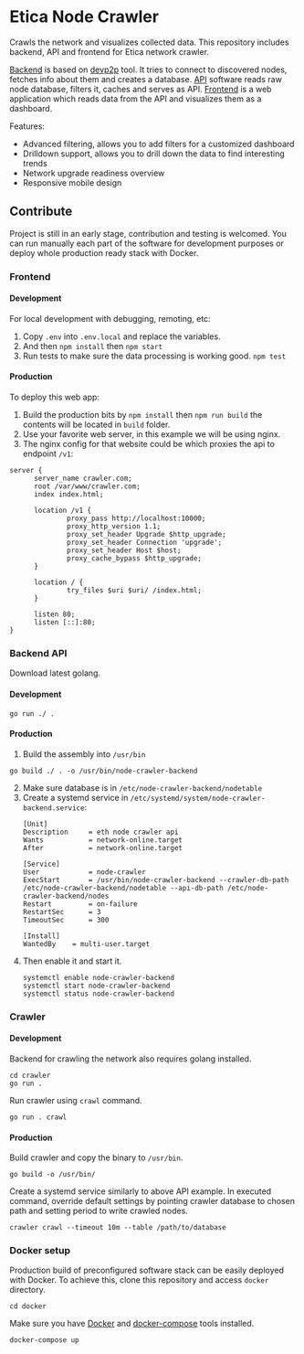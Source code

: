 # Etica Node Crawler

Crawls the network and visualizes collected data. This repository includes backend, API and frontend for Etica network crawler. 

[Backend](./crawler) is based on [devp2p](https://github.com/ethereum/go-ethereum/tree/master/cmd/devp2p) tool. It tries to connect to discovered nodes, fetches info about them and creates a database. [API](./api) software reads raw node database, filters it, caches and serves as API. [Frontend](./frontend) is a web application which reads data from the API and visualizes them as a dashboard. 

Features:
- Advanced filtering, allows you to add filters for a customized dashboard
- Drilldown support, allows you to drill down the data to find interesting trends
- Network upgrade readiness overview
- Responsive mobile design 

## Contribute

Project is still in an early stage, contribution and testing is welcomed. You can run manually each part of the software for development purposes or deploy whole production ready stack with Docker. 

### Frontend 
#### Development
For local development with debugging, remoting, etc:
1. Copy `.env` into `.env.local` and replace the variables. 
1. And then `npm install` then `npm start`
1. Run tests to make sure the data processing is working good. `npm test`

#### Production
To deploy this web app:
1. Build the production bits by `npm install` then `npm run build` the contents will be located in `build` folder. 
1. Use your favorite web server, in this example we will be using nginx.
1. The nginx config for that website could be which proxies the api to endpoint `/v1`:
  ```
  server {
        server_name crawler.com;
        root /var/www/crawler.com;
        index index.html;

        location /v1 {
                proxy_pass http://localhost:10000;
                proxy_http_version 1.1;
                proxy_set_header Upgrade $http_upgrade;
                proxy_set_header Connection 'upgrade';
                proxy_set_header Host $host;
                proxy_cache_bypass $http_upgrade;
        }

        location / {
                try_files $uri $uri/ /index.html;
        }

        listen 80;
        listen [::]:80;
  }
  ```

### Backend API

Download latest golang.

#### Development
```
go run ./ .
```

#### Production

1. Build the assembly into `/usr/bin`
  ```
  go build ./ . -o /usr/bin/node-crawler-backend
  ```
2. Make sure database is in `/etc/node-crawler-backend/nodetable`
3. Create a systemd service in `/etc/systemd/system/node-crawler-backend.service`:
   ```
   [Unit]
   Description     = eth node crawler api
   Wants           = network-online.target
   After           = network-online.target

   [Service]
   User            = node-crawler
   ExecStart       = /usr/bin/node-crawler-backend --crawler-db-path /etc/node-crawler-backend/nodetable --api-db-path /etc/node-crawler-backend/nodes
   Restart         = on-failure
   RestartSec      = 3
   TimeoutSec      = 300

   [Install]
   WantedBy    = multi-user.target
   ```
4. Then enable it and start it.
   ```
   systemctl enable node-crawler-backend
   systemctl start node-crawler-backend
   systemctl status node-crawler-backend
   ```
### Crawler

#### Development

Backend for crawling the network also requires golang installed.
```
cd crawler
go run .
```
Run crawler using `crawl` command. 
```
go run . crawl
```
#### Production

Build crawler and copy the binary to `/usr/bin`. 
```
go build -o /usr/bin/
```
Create a systemd service similarly to above API example. In executed command, override default settings by pointing crawler database to chosen path and setting period to write crawled nodes. 
```
crawler crawl --timeout 10m --table /path/to/database
```
### Docker setup

Production build of preconfigured software stack can be easily deployed with Docker. To achieve this, clone this repository and access `docker` directory. 

```
cd docker
```
Make sure you have [Docker](https://github.com/docker/docker-ce/releases) and [docker-compose](https://github.com/docker/compose/releases) tools installed. 
```
docker-compose up
```



